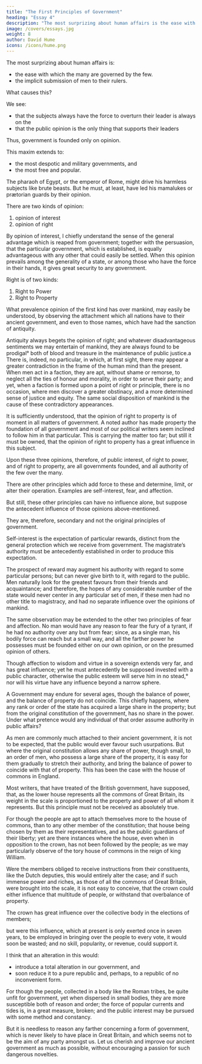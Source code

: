 ```yaml
---
title: "The First Principles of Government"
heading: "Essay 4"
description: "The most surprizing about human affairs is the ease with which the many are governed by the few and the implicit submission of men to their rulers"
image: /covers/essays.jpg
weight: 8
author: David Hume
icons: /icons/hume.png
--- 
```




The most surprizing about human affairs is:
- the ease with which the many are governed by the few.
- the implicit submission of men to their rulers. 

What causes this?

We see:
- that the subjects always have the force to overturn their leader is always on the 
- that the public opinion is the only thing that supports their leaders 

Thus, government is founded only on opinion.

This maxim extends to:
- the most despotic and military governments, and
- the most free and popular. 

The pharaoh of Egypt, or the emperor of Rome, might drive his harmless subjects like brute beasts. But he must, at least, have led his mamalukes or prætorian guards by their opinion.

There are two kinds of opinion:
1. opinion of interest
2. opinion of right 

By opinion of interest, I chiefly understand the sense of the general advantage which is reaped from government; together with the persuasion, that the particular government, which is established, is equally advantageous with any other that could easily be settled. When this opinion prevails among the generality of a state, or among those who have the force in their hands, it gives great security to any government.

Right is of two kinds:
1. Right to Power
2. Right to Property

What prevalence opinion of the first kind has over mankind, may easily be understood, by observing the attachment which all nations have to their ancient government, and even to those names, which have had the sanction of antiquity. 

Antiquity always begets the opinion of right; and whatever disadvantageous sentiments we may entertain of mankind, they are always found to be prodigal° both of blood and treasure in the maintenance of public justice.a There is, indeed, no particular, in which, at first sight, there may appear a greater contradiction in the frame of the human mind than the present. When men act in a faction, they are apt, without shame or remorse, to neglect all the ties of honour and morality, in order to serve their party; and yet, when a faction is formed upon a point of right or principle, there is no occasion, where men discover a greater obstinacy, and a more determined sense of justice and equity. The same social disposition of mankind is the cause of these contradictory appearances.

It is sufficiently understood, that the opinion of right to property is of moment in all matters of government. A noted author has made property the foundation of all government and most of our political writers seem inclined to follow him in that particular. This is carrying the matter too far; but still it must be owned, that the opinion of right to property has a great influence in this subject.

Upon these three opinions, therefore, of public interest, of right to power, and of right to property, are all governments founded, and all authority of the few over the many. 

There are other principles which add force to these and determine, limit, or alter their operation. Examples are self-interest, fear, and affection. 

But still, these other principles can have no influence alone, but suppose the antecedent influence of those opinions above-mentioned. 

They are, therefore, secondary and not the original principles of government.

Self-interest is the expectation of particular rewards, distinct from the general protection which we receive from government. The magistrate’s authority must be antecedently established in order to produce this expectation. 

The prospect of reward may augment his authority with regard to some particular persons; but can never give birth to it, with regard to the public. Men naturally look for the greatest favours from their friends and acquaintance; and therefore, the hopes of any considerable number of the state would never center in any particular set of men, if these men had no other title to magistracy, and had no separate influence over the opinions of mankind. 

The same observation may be extended to the other two principles of fear and affection. No man would have any reason to fear the fury of a tyrant, if he had no authority over any but from fear; since, as a single man, his bodily force can reach but a small way, and all the farther power he possesses must be founded either on our own opinion, or on the presumed opinion of others. 

Though affection to wisdom and virtue in a sovereign extends very far, and has great influence; yet he must antecedently be supposed invested with a public character, otherwise the public esteem will serve him in no stead,° nor will his virtue have any influence beyond a narrow sphere.

A Government may endure for several ages, though the balance of power, and the balance of property do not coincide. This chiefly happens, where any rank or order of the state has acquired a large share in the property; but from the original constitution of the government, has no share in the power. Under what pretence would any individual of that order assume authority in public affairs? 

As men are commonly much attached to their ancient government, it is not to be expected, that the public would ever favour such usurpations. But where the original constitution allows any share of power, though small, to an order of men, who possess a large share of the property, it is easy for them gradually to stretch their authority, and bring the balance of power to coincide with that of property. This has been the case with the house of commons in England.

Most writers, that have treated of the British government, have supposed, that, as the lower house represents all the commons of Great Britain, its weight in the scale is proportioned to the property and power of all whom it represents. But this principle must not be received as absolutely true. 

For though the people are apt to attach themselves more to the house of commons, than to any other member of the constitution; that house being chosen by them as their representatives, and as the public guardians of their liberty; yet are there instances where the house, even when in opposition to the crown, has not been followed by the people; as we may particularly observe of the tory house of commons in the reign of king William. 

Were the members obliged to receive instructions from their constituents, like the Dutch deputies, this would entirely alter the case; and if such immense power and riches, as those of all the commons of Great Britain, were brought into the scale, it is not easy to conceive, that the crown could either influence that multitude of people, or withstand that overbalance of property. 

The crown has great influence over the collective body in the elections of members; 

but were this influence, which at present is only exerted once in seven years, to be employed in bringing over the people to every vote, it would soon be wasted; and no skill, popularity, or revenue, could support it. 

I think that an alteration in this would:
- introduce a total alteration in our government, and
- soon reduce it to a pure republic and, perhaps, to a republic of no inconvenient form. 

For though the people, collected in a body like the Roman tribes, be quite unfit for government, yet when dispersed in small bodies, they are more susceptible both of reason and order; the force of popular currents and tides is, in a great measure, broken; and the public interest may be pursued with some method and constancy. 

But it is needless to reason any farther concerning a form of government, which is never likely to have place in Great Britain, and which seems not to be the aim of any party amongst us. Let us cherish and improve our ancient government as much as possible, without encouraging a passion for such dangerous novelties.